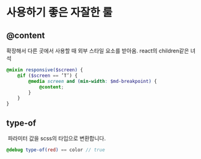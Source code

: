 # 사용하기 좋은 자잘한 룰

## @content

확장해서 다른 곳에서 사용할 때 외부 스타일 요소를 받아옴. react의 children같은 녀석

```scss
@mixin responsive($screen) { 
    @if ($screen == ’T’) { 
        @media screen and (min-width: $md-breakpoint) { 
            @content;
        }
    }
}
```

## type-of

‌ 파라미터 값을 scss의 타입으로 변환합니다.

```scss
@debug type-of(red) == color // true
```
